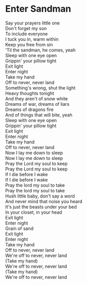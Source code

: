 # Enter Sandman

Say your prayers little one  
Don't forget my son  
To include everyone  
I tuck you in, warm within  
Keep you free from sin  
'Til the sandman, he comes, yeah  
Sleep with one eye open  
Grippin' your pillow tight  
Exit light  
Enter night  
Take my hand  
Off to never, never land  
Something's wrong, shut the light  
Heavy thoughts tonight  
And they aren't of snow white  
Dreams of war, dreams of liars  
Dreams of dragons fire  
And of things that will bite, yeah  
Sleep with one eye open  
Grippin' your pillow tight  
Exit light  
Enter night  
Take my hand  
Off to never, never land  
Now I lay me down to sleep  
Now I lay me down to sleep  
Pray the Lord my soul to keep  
Pray the Lord my soul to keep  
If I die before I wake  
If I die before I wake  
Pray the lord my soul to take  
Pray the lord my soul to take  
Hush little baby, don't say a word  
And never mind that noise you heard  
It's just the beasts under your bed  
In your closet, in your head  
Exit light  
Enter night  
Grain of sand  
Exit light  
Enter night  
Take my hand  
Off to never, never land  
We're off to never, never land  
  (Take my hand)  
We're off to never, never land  
  (Take my hand)  
We're off to never, never land
